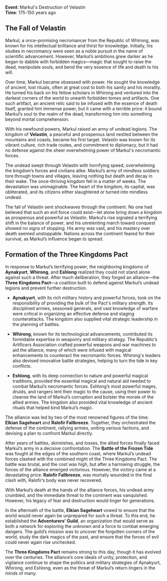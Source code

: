 **Event**: Markul's Destruction of Velastin  
**Time**: 175-150 years ago

## **The Fall of Velastin**

Markul, a once-promising necromancer from the Republic of Whirong, was known for his intellectual brilliance and thirst for knowledge. Initially, his studies in necromancy were seen as a noble pursuit in the name of scientific advancement. However, Markul’s ambitions grew darker as he began to dabble with forbidden magics—magic that sought to raise the dead, manipulate souls, and bend the very essence of life and death to his will.

Over time, Markul became obsessed with power. He sought the knowledge of ancient, lost rituals, often at great cost to both his sanity and his morality. He turned his back on his fellow scholars in Whirong and ventured into the darkest corners of the world to unearth forbidden tomes and artifacts. One such artifact, an ancient relic said to be infused with the essence of death itself, granted him immense power, but it came with a terrible price: it bound Markul’s soul to the realm of the dead, transforming him into something beyond mortal comprehension.

With his newfound powers, Markul raised an army of undead legions. The kingdom of **Velastin**, a peaceful and prosperous land nestled between the mountains and coasts, became his first target. Velastin was known for its vibrant culture, rich trade routes, and commitment to diplomacy, but it had no defense against the sheer overwhelming power of Markul's necromantic forces.

The undead swept through Velastin with horrifying speed, overwhelming the kingdom’s forces and civilians alike. Markul’s army of mindless soldiers tore through towns and villages, leaving nothing but death and decay in their wake. The once-thriving kingdom fell in a matter of weeks. The devastation was unimaginable. The heart of the kingdom, its capital, was obliterated, and its citizens either slaughtered or turned into mindless undead.

The fall of Velastin sent shockwaves through the continent. No one had believed that such an evil force could exist—let alone bring down a kingdom as prosperous and powerful as Velastin. Markul’s rise signaled a terrifying shift in the balance of power, and his unrelenting march toward conquest showed no signs of stopping. His army was vast, and his mastery over death seemed unstoppable. Nations across the continent feared for their survival, as Markul’s influence began to spread.

## **Formation of the Three Kingdoms Pact**

In response to Markul’s terrifying power, the neighboring kingdoms of **Aynakyurt**, **Whirong**, and **Eshlong** realized they could not stand alone against such a threat. After much deliberation, they forged an alliance—the **Three Kingdoms Pact**—a coalition built to defend against Markul’s undead legions and prevent further destruction.

- **Aynakyurt**, with its rich military history and powerful forces, took on the responsibility of providing the bulk of the Pact's military strength. Its disciplined armies, seasoned generals, and vast knowledge of warfare were critical in organizing an effective defense and staging counterattacks. The kingdom also supplied vital strategic leadership in the planning of battles.
    
- **Whirong**, known for its technological advancements, contributed its formidable expertise in weaponry and military strategy. The Republic’s Artificers Association crafted powerful weapons and war machines to aid the alliance, many of which were infused with magical enhancements to counteract the necromantic forces. Whirong's leaders also devised innovative battle strategies, helping to turn the tide in key conflicts.
    
- **Eshlong**, with its deep connection to nature and powerful magical traditions, provided the essential magical and natural aid needed to combat Markul’s necromantic forces. Eshlong’s most powerful mages, druids, and rangers lent their magic to the cause, using their power to cleanse the land of Markul’s corruption and bolster the morale of the allied armies. The kingdom also provided vital knowledge of ancient rituals that helped bind Markul’s magic.
    

The alliance was led by two of the most renowned figures of the time: **Elkian Sageheart** and **Ralofir Fallbreeze**. Together, they orchestrated the defense of the continent, rallying armies, uniting various factions, and devising a plan to confront Markul directly.

After years of battles, skirmishes, and losses, the allied forces finally faced Markul’s army in a decisive confrontation. The **Battle of the Frozen Tide** was fought at the edges of the southern coast, where Markul’s undead forces clashed with the combined might of the Three Kingdoms Pact. The battle was brutal, and the cost was high, but after a harrowing struggle, the forces of the alliance emerged victorious. However, the victory came at a devastating price: **Ralofir Fallbreeze**, was mortally wounded in the final clash with, Ralofir’s body was never recovered.

With Markul’s death at the hands of the alliance forces, his undead army crumbled, and the immediate threat to the continent was vanquished. However, his legacy of fear and destruction would linger for generations.

In the aftermath of the battle, **Elkian Sageheart** vowed to ensure that the world would never again be unprepared for such a threat. To this end, he established the **Adventurers’ Guild**, an organization that would serve as both a network for exploring the unknown and a force to combat emerging dangers. The guild’s mission was to uncover the forgotten corners of the world, study the dark magics of the past, and ensure that the forces of evil could never again rise unchecked.

The **Three Kingdoms Pact** remains strong to this day, though it has evolved over the centuries. The alliance’s core ideals of unity, protection, and vigilance continue to shape the politics and military strategies of Aynakyurt, Whirong, and Eshlong, even as the threat of Markul’s return lingers in the minds of many.